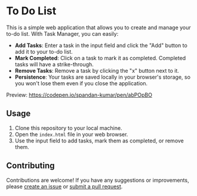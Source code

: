 # To Do List

This is a simple web application that allows you to create and manage your to-do list. With Task Manager, you can easily:

- **Add Tasks**: Enter a task in the input field and click the "Add" button to add it to your to-do list.
- **Mark Completed**: Click on a task to mark it as completed. Completed tasks will have a strike-through.
- **Remove Tasks**: Remove a task by clicking the "x" button next to it.
- **Persistence**: Your tasks are saved locally in your browser's storage, so you won't lose them even if you close the application.

Preview: https://codepen.io/spandan-kumar/pen/abPOpBO

## Usage

1. Clone this repository to your local machine.
2. Open the `index.html` file in your web browser.
3. Use the input field to add tasks, mark them as completed, or remove them.

## Contributing

Contributions are welcome! If you have any suggestions or improvements, please [create an issue](link_to_issues) or [submit a pull request](link_to_pull_requests).
